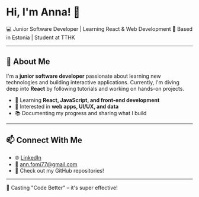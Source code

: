 # Hi, I'm Anna! 👋  

💻 Junior Software Developer | Learning React & Web Development
📍 Based in Estonia | Student at TTHK

---

## 🚀 About Me  

I'm a **junior software developer** passionate about learning new technologies and building interactive applications.
Currently, I'm diving deep into **React** by following tutorials and working on hands-on projects.

- 🌱 Learning **React, JavaScript, and front-end development**
- 🎯 Interested in **web apps, UI/UX, and data**
- 📚 Documenting my progress and sharing what I build

---

## 📫 Connect With Me

- 🌐 [LinkedIn](https://www.linkedin.com/in/ann-fomina/)
- 📩 ann.fomi77@gmail.com
- 📝 Check out my GitHub repositories!

---

🧙 Casting "Code Better" – it's super effective!

